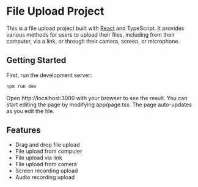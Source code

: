 # File Upload Project

This is a file upload project built with [React](https://react.dev/) and TypeScript. It provides various methods for users to upload their files, including from their computer, via a link, or through their camera, screen, or microphone.

## Getting Started

First, run the development server:

```bash
npm run dev
```
Open http://localhost:3000 with your browser to see the result.  You can start editing the page by modifying app/page.tsx. The page auto-updates as you edit the file.

## Features
* Drag and drop file upload
* File upload from computer
* File upload via link
* File upload from camera
* Screen recording upload
* Audio recording upload